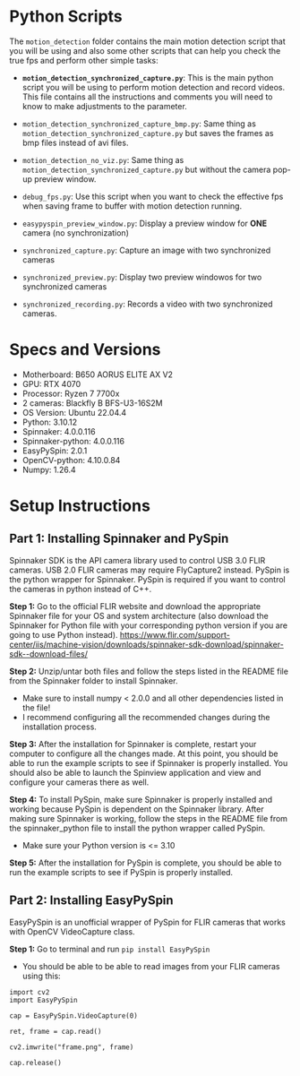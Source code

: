 # Python Scripts

The `motion_detection` folder contains the main motion detection script that you will be using and also some other scripts that can help you check the true fps and perform other simple tasks:

- **`motion_detection_synchronized_capture.py`**: This is the main python script you will be using to perform motion detection and record videos. This file contains all the instructions and comments you will need to know to make adjustments to the parameter.

- `motion_detection_synchronized_capture_bmp.py`: Same thing as `motion_detection_synchronized_capture.py` but saves the frames as bmp files instead of avi files.

- `motion_detection_no_viz.py`: Same thing as `motion_detection_synchronized_capture.py` but without the camera pop-up preview window.

- `debug_fps.py`: Use this script when you want to check the effective fps when saving frame to buffer with motion detection running.

- `easypyspin_preview_window.py`: Display a preview window for **ONE** camera (no synchronization)

- `synchronized_capture.py`: Capture an image with two synchronized cameras

- `synchronized_preview.py`: Display two preview windowos for two synchronized cameras

- `synchronized_recording.py`: Records a video with two synchronized cameras.

# Specs and Versions

- Motherboard: B650 AORUS ELITE AX V2
- GPU: RTX 4070
- Processor: Ryzen 7 7700x
- 2 cameras: Blackfly B BFS-U3-16S2M
- OS Version: Ubuntu 22.04.4
- Python: 3.10.12
- Spinnaker: 4.0.0.116
- Spinnaker-python: 4.0.0.116
- EasyPySpin: 2.0.1
- OpenCV-python: 4.10.0.84
- Numpy: 1.26.4

# Setup Instructions

##  Part 1: Installing Spinnaker and PySpin

Spinnaker SDK is the API camera library used to control USB 3.0 FLIR cameras. USB 2.0 FLIR cameras may require FlyCapture2 instead.
PySpin is the python wrapper for Spinnaker. PySpin is required if you want to control the cameras in python instead of C++.

**Step 1:** Go to the official FLIR website and download the appropriate Spinnaker file for your OS and system architecture (also download the Spinnaker for Python file with your corresponding python version if you are going to use Python instead). https://www.flir.com/support-center/iis/machine-vision/downloads/spinnaker-sdk-download/spinnaker-sdk--download-files/

**Step 2:** Unzip/untar both files and follow the steps listed in the README file from the Spinnaker folder to install Spinnaker. 

- Make sure to install numpy < 2.0.0 and all other dependencies listed in the file!
- I recommend configuring all the recommended changes during the installation process.

**Step 3:** After the installation for Spinnaker is complete, restart your computer to configure all the changes made. At this point, you should be able to run the example scripts to see if Spinnaker is properly installed. You should also be able to launch the Spinview application and view and configure your cameras there as well.

**Step 4:** To install PySpin, make sure Spinnaker is properly installed and working because PySpin is dependent on the Spinnaker library. After making sure Spinnaker is working, follow the steps in the README file from the spinnaker_python file to install the python wrapper called PySpin.
- Make sure your Python version is <= 3.10

**Step 5:** After the installation for PySpin is complete, you should be able to run the example scripts to see if PySpin is properly installed.


## Part 2: Installing EasyPySpin

EasyPySpin is an unofficial wrapper of PySpin for FLIR cameras that works with OpenCV VideoCapture class.

**Step 1:** Go to terminal and run `pip install EasyPySpin`

- You should be able to be able to read images from your FLIR cameras using this:

```
import cv2
import EasyPySpin

cap = EasyPySpin.VideoCapture(0)

ret, frame = cap.read()

cv2.imwrite("frame.png", frame)
    
cap.release()
```